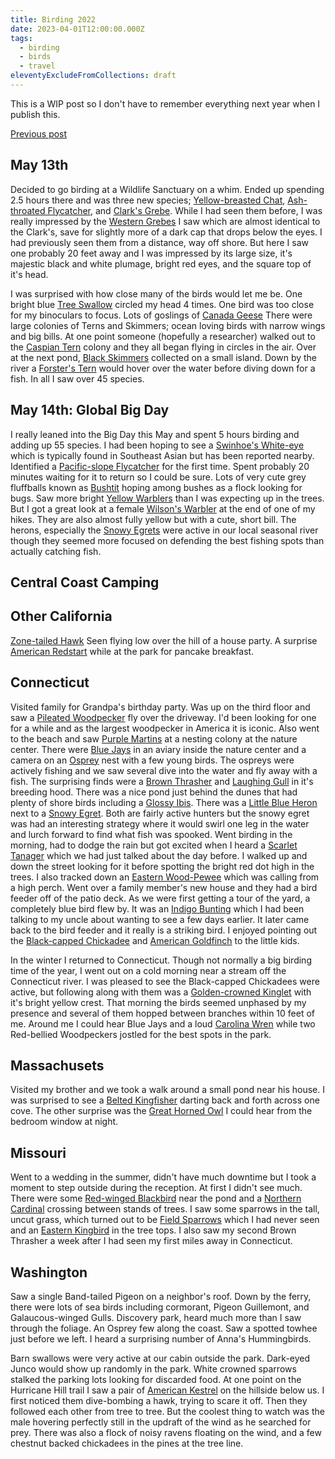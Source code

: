 ```yaml
---
title: Birding 2022
date: 2023-04-01T12:00:00.000Z
tags:
  - birding
  - birds
  - travel
eleventyExcludeFromCollections: draft
---
```

This is a WIP post so I don't have to remember everything next year when I publish this.

[Previous post](/blog/2023/01/21/birding-in-2021/)

## May 13th
Decided to go birding at a Wildlife Sanctuary on a whim. Ended up spending 2.5 hours there and was three new species; [Yellow-breasted Chat](https://ebird.org/species/yebcha), [Ash-throated Flycatcher](https://ebird.org/species/astfly/), and [Clark's Grebe](https://ebird.org/species/clagre/). While I had seen them before, I was really impressed by the [Western Grebes](https://ebird.org/species/wesgre/) I saw which are almost identical to the Clark's, save for slightly more of a dark cap that drops below the eyes. I had previously seen them from a distance, way off shore. But here I saw one probably 20 feet away and I was impressed by its large size, it's majestic black and white plumage, bright red eyes, and the square top of it's head.

I was surprised with how close many of the birds would let me be. One bright blue [Tree Swallow](https://ebird.org/species/treswa/) circled my head 4 times. One bird was too close for my binoculars to focus. Lots of goslings of [Canada Geese](https://ebird.org/species/cangoo)
There were large colonies of Terns and Skimmers; ocean loving birds with narrow wings and big bills. At one point someone (hopefully a researcher) walked out to the [Caspian Tern](https://ebird.org/species/caster1) colony and they all began flying in circles in the air. Over at the next pond, [Black Skimmers](https://ebird.org/species/blkski) collected on a small island. Down by the river a [Forster's Tern](https://ebird.org/species/forter) would hover over the water before diving down for a fish.
In all I saw over 45 species.

## May 14th: Global Big Day
I really leaned into the Big Day this May and spent 5 hours birding and adding up 55 species. I had been hoping to see a [Swinhoe's White-eye](https://ebird.org/species/swiwhe1/) which is typically found in Southeast Asian but has been reported nearby. Identified a [Pacific-slope Flycatcher](https://ebird.org/species/pasfly) for the first time. Spent probably 20 minutes waiting for it to return so I could be sure. Lots of very cute grey fluffballs known as [Bushtit](https://ebird.org/species/bushti) hoping among bushes as a flock looking for bugs. Saw more bright [Yellow Warblers](https://ebird.org/species/yelwar) than I was expecting up in the trees. But I got a great look at a female [Wilson's Warbler](https://ebird.org/species/wlswar) at the end of one of my hikes. They are also almost fully yellow but with a cute, short bill. The herons, especially the [Snowy Egrets](https://ebird.org/species/snoegr) were active in our local seasonal river though they seemed more focused on defending the best fishing spots than actually catching fish.

## Central Coast Camping

## Other California

[Zone-tailed Hawk](https://ebird.org/species/zothaw/) Seen flying low over the hill of a house party. A surprise [American Redstart](https://ebird.org/species/amered/) while at the park for pancake breakfast.

## Connecticut
Visited family for Grandpa's birthday party. Was up on the third floor and saw a [Pileated Woodpecker](https://ebird.org/species/pilwoo) fly over the driveway. I'd been looking for one for a while and as the largest woodpecker in America it is iconic.
Also went to the beach and saw [Purple Martins](https://ebird.org/species/purmar/) at a nesting colony at the nature center. There were [Blue Jays](https://ebird.org/species/blujay/) in an aviary inside the nature center and a camera on an [Osprey](https://ebird.org/species/osprey/) nest with a few young birds. The ospreys were actively fishing and we saw several dive into the water and fly away with a fish. The surprising finds were a [Brown Thrasher](https://ebird.org/species/brnthr/) and [Laughing Gull](https://ebird.org/species/laugul/) in it's breeding hood. There was a nice pond just behind the dunes that had plenty of shore birds including a [Glossy Ibis](https://ebird.org/species/gloibi/). There was a [Little Blue Heron](https://ebird.org/species/libher/) next to a [Snowy Egret](https://ebird.org/species/snoegr/). Both are fairly active hunters but the snowy egret was had an interesting strategy where it would swirl one leg in the water and lurch forward to find what fish was spooked.
Went birding in the morning, had to dodge the rain but got excited when I heard a [Scarlet Tanager](https://ebird.org/species/scatan) which we had just talked about the day before. I walked up and down the street looking for it before spotting the bright red dot high in the trees. I also tracked down an [Eastern Wood-Pewee](https://ebird.org/species/eawpew/) which was calling from a high perch.
Went over a family member's new house and they had a bird feeder off of the patio deck. As we were first getting a tour of the yard, a completely blue bird flew by. It was an [Indigo Bunting](https://ebird.org/species/indbun) which I had been talking to my uncle about wanting to see a few days earlier. It later came back to the bird feeder and it really is a striking bird. I enjoyed pointing out the [Black-capped Chickadee](https://ebird.org/species/bkcchi) and [American Goldfinch](https://ebird.org/species/amegfi) to the little kids.

In the winter I returned to Connecticut. Though not normally a big birding time of the year, I went out on a cold morning near a stream off the Connecticut river. I was pleased to see the Black-capped Chickadees were active, but following along with them was a [Golden-crowned Kinglet](https://ebird.org/species/gockin) with it's bright yellow crest. That morning the birds seemed unphased by my presence and several of them hopped between branches within 10 feet of me. Around me I could hear Blue Jays and a loud [Carolina Wren](https://ebird.org/species/carwre) while two Red-bellied Woodpeckers jostled for the best spots in the park.

## Massachusets

Visited my brother and we took a walk around a small pond near his house. I was surprised to see a [Belted Kingfisher](https://ebird.org/species/belkin1) darting back and forth across one cove. The other surprise was the [Great Horned Owl](https://ebird.org/species/grhowl) I could hear from the bedroom window at night.

## Missouri

Went to a wedding in the summer, didn't have much downtime but I took a moment to step outside during the reception. At first I didn't see much. There were some [Red-winged Blackbird](https://ebird.org/species/rewbla/) near the pond and a [Northern Cardinal](https://ebird.org/species/norcar/) crossing between stands of trees. I saw some sparrows in the tall, uncut grass, which turned out to be [Field Sparrows](https://ebird.org/species/fiespa/) which I had never seen and an [Eastern Kingbird](https://ebird.org/species/easkin/) in the tree tops. I also saw my second Brown Thrasher a week after I had seen my first miles away in Connecticut.

## Washington

Saw a single Band-tailed Pigeon on a neighbor's roof. Down by the ferry, there were lots of sea birds including cormorant, Pigeon Guillemont, and Galaucous-winged Gulls.
Discovery park, heard much more than I saw through the foliage. An Osprey few along the coast. Saw a spotted towhee just before we left. I heard a surprising number of Anna's Hummingbirds.

Barn swallows were very active at our cabin outside the park. Dark-eyed Junco would show up randomly in the park. White crowned sparrows stalked the parking lots looking for discarded food.
At one point on the Hurricane Hill trail I saw a pair of [American Kestrel](https://ebird.org/species/amekes) on the hillside below us. I first noticed them dive-bombing a hawk, trying to scare it off. Then they followed each other from tree to tree. But the coolest thing to watch was the male hovering perfectly still in the updraft of the wind as he searched for prey. There was also a flock of noisy ravens floating on the wind, and a few chestnut backed chickadees in the pines at the tree line.

